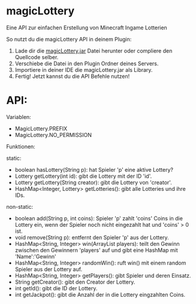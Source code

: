 # magicLottery
Eine API zur einfachen Erstellung von Minecraft Ingame Lotterien

So nutzt du die magicLottery API in deinem Plugin:

1. Lade dir die [magicLottery.jar](https://github.com/magicbrothers/magicLottery/releases/download/v1.0.0/magicLottery.jar) Datei herunter oder compliere den Quellcode selber.
2. Verschiebe die Datei in den Plugin Ordner deines Servers.
3. Importiere in deiner IDE die magicLottery.jar als Library.
4. Fertig! Jetzt kannst du die API Befehle nutzen!

# API:

Variablen:
- MagicLottery.PREFIX
- MagicLottery.NO_PERMISSION

Funktionen:

static:
 - boolean hasLottery(String p): hat Spieler 'p' eine aktive Lottery?
 - Lottery getLottery(int id): gibt die Lottery mit der ID 'id'.
 - Lottery getLottery(String creator): gibt die Lottery von 'creator'.
 - HashMap<Integer, Lottery> getLotteries(): gibt alle Lotteries und ihre IDs.

non-static:
 - boolean add(String p, int coins): Spieler 'p' zahlt 'coins' Coins in die Lottery ein, wenn der Spieler noch nicht eingezahlt hat und 'coins' > 0 ist.
 - void remove(String p): entfernt den Spieler 'p' aus der Lottery.
 - HashMap<String, Integer> win(ArrayList<String> players): teilt den Gewinn zwischen den Gewinnern 'players' auf und gibt eine HashMap mit 'Name':'Gewinn'
 - HashMap<String, Integer> randomWin(): ruft win() mit einem random Spieler aus der Lottery auf.
 - HashMap<String, Integer> getPlayers(): gibt Spieler und deren Einsatz.
 - String getCreator(): gibt den Creator der Lottery.
 - int getId(): gibt die ID der Lottery.
 - int getJackpot(): gibt die Anzahl der in die Lottery eingzahlten Coins.
